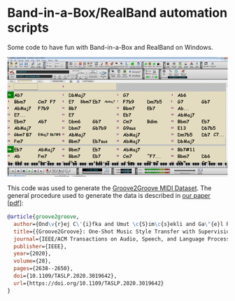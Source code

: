 # Band-in-a-Box/RealBand automation scripts

Some code to have fun with Band-in-a-Box and RealBand on Windows.

![](https://github.com/cifkao/pybiab/blob/screenshots/screenshots.gif?raw=true)

This code was used to generate the [Groove2Groove MIDI Dataset](https://doi.org/10.5281/zenodo.3957999). The general procedure used to generate the data is described in [our paper](https://doi.org/10.1109/TASLP.2020.3019642) [[pdf](https://hal.archives-ouvertes.fr/hal-02923548/document)]:
```bibtex
@article{groove2groove,
  author={Ond\v{r}ej C\'{i}fka and Umut \c{S}im\c{s}ekli and Ga\"{e}l Richard},
  title={{Groove2Groove}: One-Shot Music Style Transfer with Supervision from Synthetic Data},
  journal={IEEE/ACM Transactions on Audio, Speech, and Language Processing},
  publisher={IEEE},
  year={2020},
  volume={28},
  pages={2638--2650},
  doi={10.1109/TASLP.2020.3019642},
  url={https://doi.org/10.1109/TASLP.2020.3019642}
}
```
